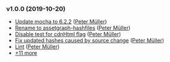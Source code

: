 ### v1.0.0 (2019-10-20)

- [Update mocha to 6.2.2](https://github.com/assetgraph/assetgraph-hashfiles/commit/d6ae2c9d4b419e789040e98daafc283849dcf693) ([Peter Müller](mailto:munter@fumle.dk))
- [Rename to assetgraph-hashfiles](https://github.com/assetgraph/assetgraph-hashfiles/commit/369b2326a6162ac67c104fea04e4c02ce8daf88a) ([Peter Müller](mailto:munter@fumle.dk))
- [Disable test for cdnHtml flag](https://github.com/assetgraph/assetgraph-hashfiles/commit/c3d2e5a5922e2ec9c4e3c08c1d7dc5ec3406f272) ([Peter Müller](mailto:munter@fumle.dk))
- [Fix updated hashes caused by source change](https://github.com/assetgraph/assetgraph-hashfiles/commit/50f9cd42abebdb6af863ab8ebeccdab5294d17fb) ([Peter Müller](mailto:munter@fumle.dk))
- [Lint](https://github.com/assetgraph/assetgraph-hashfiles/commit/95b60643a9f41592979491a0e923906a4d263e2f) ([Peter Müller](mailto:munter@fumle.dk))
- [+11 more](https://github.com/assetgraph/assetgraph-hashfiles/compare/d6ae2c9d4b419e789040e98daafc283849dcf693%5E...v1.0.0)

